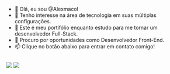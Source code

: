 - 👋 Olá, eu sou @Alexmacol
- 👀 Tenho interesse na área de tecnologia em suas múltiplas configurações.
- 🌱 Este é meu portifólio enquanto estudo para me tornar um desenvolvedor Full-Stack.
- 💞️ Procuro por oportunidades como Desenvolvedor Front-End.
- 📫 Clique no botão abaixo para entrar em contato comigo!

##   <div> 
<a href = "mailto:alexmacol@gmail.com"><img src="https://img.shields.io/badge/-Gmail-%23333?style=for-the-badge&logo=gmail&logoColor=white" target="_blank"></a>
<a href = "https://www.linkedin.com/in/alexandre-m-de-oliveira"><img src="https://img.shields.io/badge/-Linkedin-%0A66C2?style=for-the-badge&logo=linkedin&logoColor=blue" target="_blank"></a> 

</div>
<!---
Alexmacol/Alexmacol is a ✨ special ✨ repository because its `README.md` (this file) appears on your GitHub profile.
You can click the Preview link to take a look at your changes.
--->
